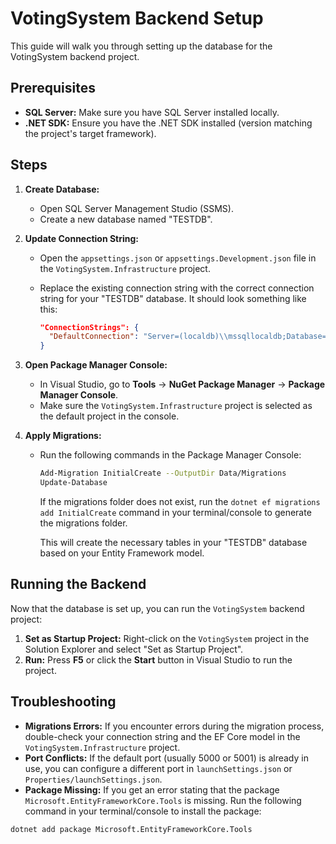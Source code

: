 # VotingSystem Backend Setup

This guide will walk you through setting up the database for the VotingSystem backend project.

## Prerequisites

- **SQL Server:** Make sure you have SQL Server installed locally. 
- **.NET SDK:** Ensure you have the .NET SDK installed (version matching the project's target framework).

## Steps

1. **Create Database:**
   - Open SQL Server Management Studio (SSMS).
   - Create a new database named "TESTDB".

2. **Update Connection String:**
   - Open the `appsettings.json` or `appsettings.Development.json` file in the `VotingSystem.Infrastructure` project.
   - Replace the existing connection string with the correct connection string for your "TESTDB" database. It should look something like this:
   
     ```json
     "ConnectionStrings": {
       "DefaultConnection": "Server=(localdb)\\mssqllocaldb;Database=TESTDB;Trusted_Connection=True;"
     }
     ```

3. **Open Package Manager Console:**
   - In Visual Studio, go to **Tools** -> **NuGet Package Manager** -> **Package Manager Console**.
   - Make sure the `VotingSystem.Infrastructure` project is selected as the default project in the console.

4. **Apply Migrations:**
   - Run the following commands in the Package Manager Console:

     ```bash
     Add-Migration InitialCreate --OutputDir Data/Migrations
     Update-Database
     ```
     If the migrations folder does not exist, run the `dotnet ef migrations add InitialCreate` command in your terminal/console to generate the migrations folder.

     This will create the necessary tables in your "TESTDB" database based on your Entity Framework model.

## Running the Backend

Now that the database is set up, you can run the `VotingSystem` backend project:

1. **Set as Startup Project:** Right-click on the `VotingSystem` project in the Solution Explorer and select "Set as Startup Project".
2. **Run:** Press **F5** or click the **Start** button in Visual Studio to run the project.


## Troubleshooting

- **Migrations Errors:** If you encounter errors during the migration process, double-check your connection string and the EF Core model in the `VotingSystem.Infrastructure` project.
- **Port Conflicts:** If the default port (usually 5000 or 5001) is already in use, you can configure a different port in `launchSettings.json` or `Properties/launchSettings.json`. 
- **Package Missing:** If you get an error stating that the package `Microsoft.EntityFrameworkCore.Tools` is missing.
Run the following command in your terminal/console to install the package:
 ```bash
 dotnet add package Microsoft.EntityFrameworkCore.Tools
